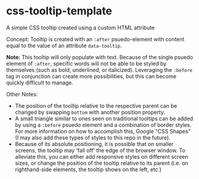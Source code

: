 # css-tooltip-template
A simple CSS tooltip created using a custom HTML attribute

Concept: Tooltip is created with an `:after` psuedo-element with content equal to the value of an attribute `data-tooltip`.

__Note:__ This tooltip will only populate with text. Because of the single psuedo element of `:after`, specific words will not be able to be styled by themselves (such as bold, underlined, or italicized). Leveraging the `:before` tag in conjunction can create more possibilities, but this can become quickly difficult to manage.

Other Notes:
- The position of the tooltip relative to the respective parent can be changed by swapping `bottom` with another position property.
- A small triangle similar to ones seen on traditional tooltips can be added by using a `:before` psuedo element and a combination of border styles. For more information on how to accomplish this, Google "CSS Shapes" (I may also add these types of styles to this repo in the future).
- Because of its absolute positioning, it is possible that on smaller screens, the tooltip may 'fall off' the edge of the browser window. To alleviate this, you can either add responsive styles on different screen sizes, or change the position of the tooltip relative to its parent (i.e. on righthand-side elements, the tooltip shows on the left, etc.)
